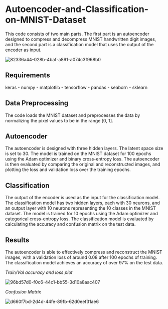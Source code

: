 # Autoencoder-and-Classification-on-MNIST-Dataset


This code consists of two main parts. The first part is an autoencoder designed to compress and decompress MNIST handwritten digit images, and the second part is a classification model that uses the output of the encoder as input.

![82336a44-028b-4baf-a891-a074c3f968b0](https://github.com/K-Hooshanfar/Autoencoder-and-Classification-on-MNIST-Dataset/assets/83825004/b9a95309-c274-4f7e-98b0-ead79fb2292b)


## Requirements
keras -
numpy -
matplotlib -
tensorflow -
pandas -
seaborn -
sklearn


## Data Preprocessing
The code loads the MNIST dataset and preprocesses the data by normalizing the pixel values to be in the range [0, 1].

## Autoencoder
The autoencoder is designed with three hidden layers. The latent space size is set to 30. The model is trained on the MNIST dataset for 100 epochs using the Adam optimizer and binary cross-entropy loss. The autoencoder is then evaluated by comparing the original and reconstructed images, and plotting the loss and validation loss over the training epochs.



## Classification
The output of the encoder is used as the input for the classification model. The classification model has two hidden layers, each with 30 neurons, and an output layer with 10 neurons representing the 10 classes in the MNIST dataset. The model is trained for 10 epochs using the Adam optimizer and categorical cross-entropy loss. The classification model is evaluated by calculating the accuracy and confusion matrix on the test data.

## Results
The autoencoder is able to effectively compress and reconstruct the MNIST images, with a validation loss of around 0.08 after 100 epochs of training. The classification model achieves an accuracy of over 97% on the test data.

*Train/Val accuracy and loss plot*

![96bd57d0-f0c6-44c1-bb55-3d10a8aac407](https://github.com/K-Hooshanfar/Autoencoder-and-Classification-on-MNIST-Dataset/assets/83825004/3c5a9c45-193e-4e88-a5d1-47564877f63e)


*Confusion Matrix*

![d660f7bd-2d4d-44fe-89fb-62d0eef31ae6](https://github.com/K-Hooshanfar/Autoencoder-and-Classification-on-MNIST-Dataset/assets/83825004/e71882e1-aa98-436f-b881-c653987e80ae)





